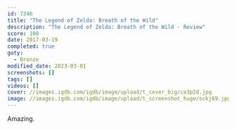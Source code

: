```yaml
---
id: 7346
title: "The Legend of Zelda: Breath of the Wild"
description: "The Legend of Zelda: Breath of the Wild - Review"
score: 100
date: 2017-03-19
completed: true
goty:
  - Bronze
modified_date: 2023-03-01
screenshots: []
tags: []
videos: []
cover: //images.igdb.com/igdb/image/upload/t_cover_big/co3p2d.jpg
image: //images.igdb.com/igdb/image/upload/t_screenshot_huge/sckj69.jpg
---
```

Amazing.